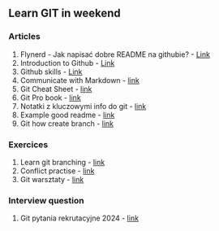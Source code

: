 ## Learn GIT in weekend 

### Articles
1. Flynerd - Jak napisać dobre README na githubie? - 
[Link](https://www.flynerd.pl/2018/06/jak-napisac-dobre-readme-projektu-na-githubie.html)
2. Introduction to Github - 
[Link](https://github.com/skills/introduction-to-github)
3. Github skills - 
[Link](https://github.com/skills/)
4. Communicate with Markdown - 
[link](https://github.com/skills/communicate-using-markdown)
5. Git Cheat Sheet - 
[link](https://education.github.com/git-cheat-sheet-education.pdf)
6. Git Pro book - 
[link](https://git-scm.com/book/pl/v2)
7. Notatki z kluczowymi info do git - 
[link](https://github.com/bogdanpolak/nauka-gita)
8. Example good readme - 
[link](https://github.com/Mrokus95/SchoolManagmentApp)
9. Git how create branch -
[link](https://www.theserverside.com/blog/Coffee-Talk-Java-News-Stories-and-Opinions/Git-Branch-Create-Example-Command-Checkout-Commit-Tag)

### Exercices
1. Learn git branching - 
[link](https://learngitbranching.js.org/)
2. Conflict practise - 
[link](https://github.com/githubtraining/conflict-practice)
3. Git warsztaty - 
[link](https://www.gitwarsztaty.pl/cwiczenia)

### Interview question
1. Git pytania rekrutacyjne 2024 - 
[link](https://mockit.pl/blog/pytania-rekrutacyjne-git)